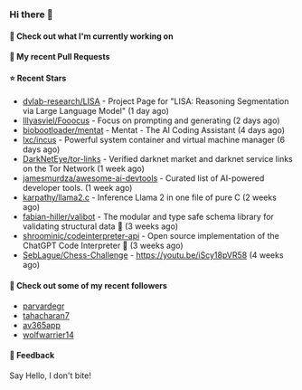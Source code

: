 ### Hi there 👋

#### 👷 Check out what I'm currently working on

#### 🔨 My recent Pull Requests


#### ⭐ Recent Stars

- [dvlab-research/LISA](https://github.com/dvlab-research/LISA) - Project Page for &#34;LISA: Reasoning Segmentation via Large Language Model&#34; (1 day ago)
- [lllyasviel/Fooocus](https://github.com/lllyasviel/Fooocus) - Focus on prompting and generating (2 days ago)
- [biobootloader/mentat](https://github.com/biobootloader/mentat) - Mentat - The AI Coding Assistant  (4 days ago)
- [lxc/incus](https://github.com/lxc/incus) - Powerful system container and virtual machine manager  (6 days ago)
- [DarkNetEye/tor-links](https://github.com/DarkNetEye/tor-links) - Verified darknet market and darknet service links on the Tor Network (1 week ago)
- [jamesmurdza/awesome-ai-devtools](https://github.com/jamesmurdza/awesome-ai-devtools) - Curated list of AI-powered developer tools. (1 week ago)
- [karpathy/llama2.c](https://github.com/karpathy/llama2.c) - Inference Llama 2 in one file of pure C (2 weeks ago)
- [fabian-hiller/valibot](https://github.com/fabian-hiller/valibot) - The modular and type safe schema library for validating structural data 🤖 (3 weeks ago)
- [shroominic/codeinterpreter-api](https://github.com/shroominic/codeinterpreter-api) - Open source implementation of the ChatGPT Code Interpreter 👾 (3 weeks ago)
- [SebLague/Chess-Challenge](https://github.com/SebLague/Chess-Challenge) - https://youtu.be/iScy18pVR58 (4 weeks ago)

#### 👯 Check out some of my recent followers

- [parvardegr](https://github.com/parvardegr)
- [tahacharan7](https://github.com/tahacharan7)
- [av365app](https://github.com/av365app)
- [wolfwarrier14](https://github.com/wolfwarrier14)

#### 💬 Feedback

Say Hello, I don't bite!